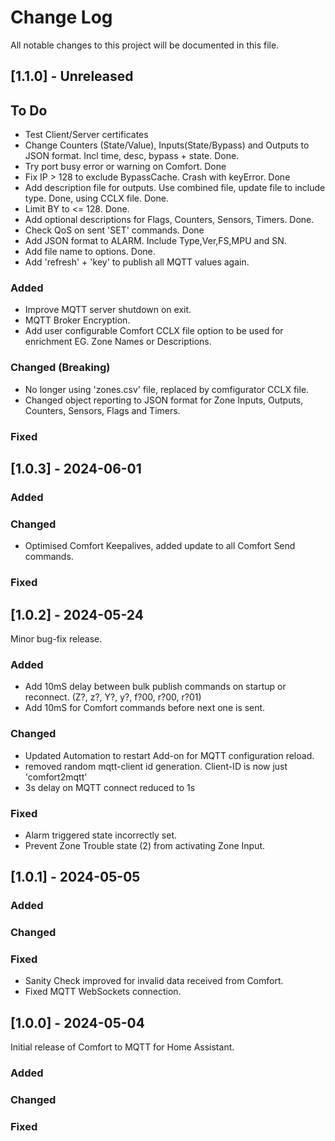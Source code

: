 # Change Log
All notable changes to this project will be documented in this file.

## [1.1.0] - Unreleased

## To Do ##
 - Test Client/Server certificates
 - Change Counters (State/Value), Inputs(State/Bypass) and Outputs to JSON format. Incl time, desc, bypass + state. Done.
 - Try port busy error or warning on Comfort. Done
 - Fix IP > 128 to exclude BypassCache. Crash with keyError. Done
 - Add description file for outputs. Use combined file, update file to include type. Done, using CCLX file. Done.
 - Limit BY to <= 128. Done.
 - Add optional descriptions for Flags, Counters, Sensors, Timers. Done.
 - Check QoS on sent 'SET' commands. Done
 - Add JSON format to ALARM. Include Type,Ver,FS,MPU and SN.
 - Add file name to options. Done.
 - Add 'refresh' + 'key' to publish all MQTT values again.

### Added
 - Improve MQTT server shutdown on exit.
 - MQTT Broker Encryption.
 - Add user configurable Comfort CCLX file option to be used for enrichment EG. Zone Names or Descriptions.
 

### Changed (Breaking)
 - No longer using 'zones.csv' file, replaced by comfigurator CCLX file.
 - Changed object reporting to JSON format for Zone Inputs, Outputs, Counters, Sensors, Flags and Timers.

### Fixed


## [1.0.3] - 2024-06-01

### Added

### Changed
 - Optimised Comfort Keepalives, added update to all Comfort Send commands.

### Fixed


## [1.0.2] - 2024-05-24
Minor bug-fix release.

### Added
 - Add 10mS delay between bulk publish commands on startup or reconnect. (Z?, z?, Y?, y?, f?00, r?00, r?01)
 - Add 10mS for Comfort commands before next one is sent.

### Changed
 - Updated Automation to restart Add-on for MQTT configuration reload.
 - removed random mqtt-client id generation. Client-ID is now just 'comfort2mqtt'
 - 3s delay on MQTT connect reduced to 1s

### Fixed
 - Alarm triggered state incorrectly set.
 - Prevent Zone Trouble state (2) from activating Zone Input.


## [1.0.1] - 2024-05-05
  
### Added
 
### Changed
  
### Fixed
 - Sanity Check improved for invalid data received from Comfort.
 - Fixed MQTT WebSockets connection.


## [1.0.0] - 2024-05-04
Initial release of Comfort to MQTT for Home Assistant.
 
### Added
 
### Changed
  
### Fixed
 
